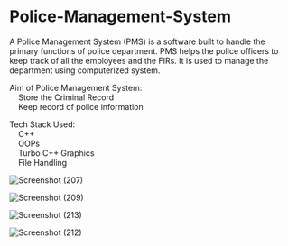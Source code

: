 # Police-Management-System
A Police Management System (PMS) is a software built to handle the primary functions of police department. PMS helps the police officers to keep track of all the employees and the FIRs. It is used to manage the department using computerized system.

Aim of Police Management System:   <br>
  &nbsp;&nbsp;&nbsp; Store the Criminal Record <br>
  &nbsp;&nbsp;&nbsp; Keep record of police information
   
Tech Stack Used: <br>
  &nbsp;&nbsp;&nbsp; C++ <br>
  &nbsp;&nbsp;&nbsp; OOPs <br>
  &nbsp;&nbsp;&nbsp; Turbo C++ Graphics <br>
  &nbsp;&nbsp;&nbsp; File Handling <br>

![Screenshot (207)](https://user-images.githubusercontent.com/113262760/226755325-d7fe541b-8094-4730-aedf-a90f6bc7cdd7.png)


![Screenshot (209)](https://user-images.githubusercontent.com/113262760/226755367-dad47ab1-7b1f-494b-a332-870491b4bd13.png)


![Screenshot (213)](https://user-images.githubusercontent.com/113262760/226755391-5a978f53-f3b8-448a-ad61-3553df1fed74.png)


![Screenshot (212)](https://user-images.githubusercontent.com/113262760/226755485-0163843c-bac6-4016-a64d-ea11543627ed.png)
